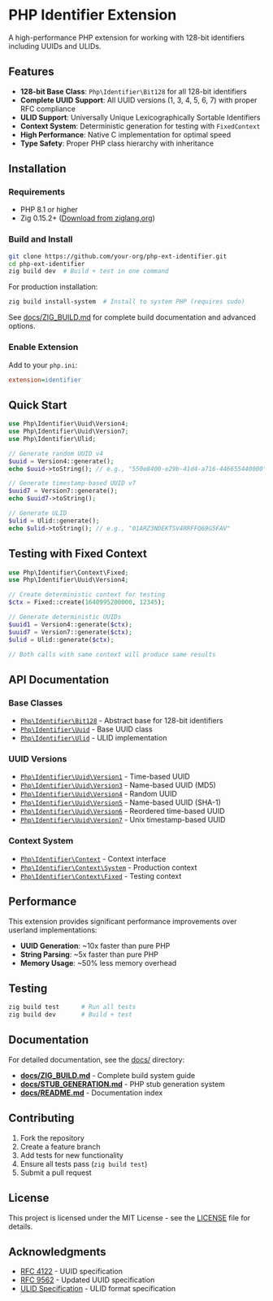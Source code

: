 # PHP Identifier Extension

A high-performance PHP extension for working with 128-bit identifiers including UUIDs and ULIDs.

## Features

- **128-bit Base Class**: `Php\Identifier\Bit128` for all 128-bit identifiers
- **Complete UUID Support**: All UUID versions (1, 3, 4, 5, 6, 7) with proper RFC compliance
- **ULID Support**: Universally Unique Lexicographically Sortable Identifiers
- **Context System**: Deterministic generation for testing with `FixedContext`
- **High Performance**: Native C implementation for optimal speed
- **Type Safety**: Proper PHP class hierarchy with inheritance

## Installation

### Requirements

- PHP 8.1 or higher
- Zig 0.15.2+ ([Download from ziglang.org](https://ziglang.org/download/))

### Build and Install

```bash
git clone https://github.com/your-org/php-ext-identifier.git
cd php-ext-identifier
zig build dev  # Build + test in one command
```

For production installation:
```bash
zig build install-system  # Install to system PHP (requires sudo)
```

See [docs/ZIG_BUILD.md](docs/ZIG_BUILD.md) for complete build documentation and advanced options.

### Enable Extension

Add to your `php.ini`:
```ini
extension=identifier
```

## Quick Start

```php
use Php\Identifier\Uuid\Version4;
use Php\Identifier\Uuid\Version7;
use Php\Identifier\Ulid;

// Generate random UUID v4
$uuid = Version4::generate();
echo $uuid->toString(); // e.g., "550e8400-e29b-41d4-a716-446655440000"

// Generate timestamp-based UUID v7
$uuid7 = Version7::generate();
echo $uuid7->toString();

// Generate ULID
$ulid = Ulid::generate();
echo $ulid->toString(); // e.g., "01ARZ3NDEKTSV4RRFFQ69G5FAV"
```

## Testing with Fixed Context

```php
use Php\Identifier\Context\Fixed;
use Php\Identifier\Uuid\Version4;

// Create deterministic context for testing
$ctx = Fixed::create(1640995200000, 12345);

// Generate deterministic UUIDs
$uuid1 = Version4::generate($ctx);
$uuid7 = Version7::generate($ctx);
$ulid = Ulid::generate($ctx);

// Both calls with same context will produce same results
```

## API Documentation

### Base Classes

- [`Php\Identifier\Bit128`](docs/api/Bit128.md) - Abstract base for 128-bit identifiers
- [`Php\Identifier\Uuid`](docs/api/Uuid.md) - Base UUID class
- [`Php\Identifier\Ulid`](docs/api/Ulid.md) - ULID implementation

### UUID Versions

- [`Php\Identifier\Uuid\Version1`](docs/api/Version1.md) - Time-based UUID
- [`Php\Identifier\Uuid\Version3`](docs/api/Version3.md) - Name-based UUID (MD5)
- [`Php\Identifier\Uuid\Version4`](docs/api/Version4.md) - Random UUID
- [`Php\Identifier\Uuid\Version5`](docs/api/Version5.md) - Name-based UUID (SHA-1)
- [`Php\Identifier\Uuid\Version6`](docs/api/Version6.md) - Reordered time-based UUID
- [`Php\Identifier\Uuid\Version7`](docs/api/Version7.md) - Unix timestamp-based UUID

### Context System

- [`Php\Identifier\Context`](docs/api/Context.md) - Context interface
- [`Php\Identifier\Context\System`](docs/api/SystemContext.md) - Production context
- [`Php\Identifier\Context\Fixed`](docs/api/FixedContext.md) - Testing context

## Performance

This extension provides significant performance improvements over userland implementations:

- **UUID Generation**: ~10x faster than pure PHP
- **String Parsing**: ~5x faster than pure PHP
- **Memory Usage**: ~50% less memory overhead

## Testing

```bash
zig build test      # Run all tests
zig build dev       # Build + test
```

## Documentation

For detailed documentation, see the [docs/](docs/) directory:

- **[docs/ZIG_BUILD.md](docs/ZIG_BUILD.md)** - Complete build system guide
- **[docs/STUB_GENERATION.md](docs/STUB_GENERATION.md)** - PHP stub generation system
- **[docs/README.md](docs/README.md)** - Documentation index

## Contributing

1. Fork the repository
2. Create a feature branch
3. Add tests for new functionality
4. Ensure all tests pass (`zig build test`)
5. Submit a pull request

## License

This project is licensed under the MIT License - see the [LICENSE](LICENSE) file for details.

## Acknowledgments

- [RFC 4122](https://tools.ietf.org/html/rfc4122) - UUID specification
- [RFC 9562](https://tools.ietf.org/html/rfc9562) - Updated UUID specification
- [ULID Specification](https://github.com/ulid/spec) - ULID format specification
